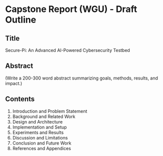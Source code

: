 # Capstone Report (WGU) - Draft Outline

## Title
Secure-Pi: An Advanced AI-Powered Cybersecurity Testbed

## Abstract
(Write a 200-300 word abstract summarizing goals, methods, results, and impact.)

## Contents
1. Introduction and Problem Statement
2. Background and Related Work
3. Design and Architecture
4. Implementation and Setup
5. Experiments and Results
6. Discussion and Limitations
7. Conclusion and Future Work
8. References and Appendices
